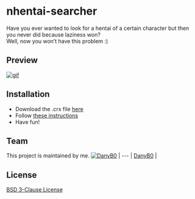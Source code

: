 # nhentai-searcher
Have you ever wanted to look for a hentai of a certain character but then you never did because laziness won?<br>
Well, now you won’t have this problem :)
## Preview
[![gif](https://github.com/DanyB0/nhentai-searcher/blob/main/screenshots/gif.gif)]()
## Installation
- Download the .crx file [here](https://github.com/DanyB0/Nhentai-searcher/releases/tag/v1.0)
- Follow [these instructions](https://stackoverflow.com/questions/9931906/crx-file-install-in-chrome)
- Have fun!
## Team
This project is maintained by me.
[![DanyB0](https://avatars.githubusercontent.com/u/66164380?s=100)](https://github.com/DanyB0) |
--- |
[DanyB0](https://github.com/DanyB0) |
## License
[BSD 3-Clause License](./LICENSE)
